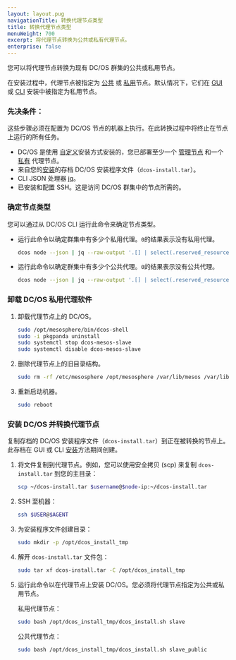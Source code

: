 ```yaml
---
layout: layout.pug
navigationTitle: 转换代理节点类型
title: 转换代理节点类型
menuWeight: 700
excerpt: 将代理节点转换为公共或私有代理节点。
enterprise: false
---
```


<!-- The source repo for this topic is https://github.com/dcos/dcos-docs -->


您可以将代理节点转换为现有 DC/OS 群集的公共或私用节点。

在安装过程中，代理节点被指定为 [公共](/cn/1.12/overview/concepts/#public-agent-node) 或 [私用](/cn/1.12/overview/concepts/#private-agent-node)节点。默认情况下，它们在 [GUI][1] 或 [CLI][2] 安装中被指定为私用节点。

### 先决条件：
这些步骤必须在配置为 DC/OS 节点的机器上执行。在此转换过程中将终止在节点上运行的所有任务。

* DC/OS 是使用 [自定义](/cn/1.12/installing/evaluation/)安装方式安装的，您已部署至少一个 [管理节点](/cn/1.12/overview/concepts/#master) 和一个 [私有](/cn/1.12/overview/concepts/#private-agent-node) 代理节点。
* 来自您的[安装](/cn/1.12/installing/evaluation/#backup)的存档 DC/OS 安装程序文件（`dcos-install.tar`）。
* CLI JSON 处理器 [jq](https://github.com/stedolan/jq/wiki/Installation)。
* 已安装和配置 SSH。这是访问 DC/OS 群集中的节点所需的。

### 确定节点类型
您可以通过从 DC/OS CLI 运行此命令来确定节点类型。

- 运行此命令以确定群集中有多少个私用代理。`0`的结果表示没有私用代理。

    ```bash
    dcos node --json | jq --raw-output '.[] | select(.reserved_resources.slave_public == null) | .id' | wc -l
    ```

- 运行此命令以确定群集中有多少个公共代理。`0`的结果表示没有公共代理。

    ```bash
    dcos node --json | jq --raw-output '.[] | select(.reserved_resources.slave_public != null) | .id' | wc -l
    ```

### 卸载 DC/OS 私用代理软件

1. 卸载代理节点上的 DC/OS。

    ```bash
    sudo /opt/mesosphere/bin/dcos-shell
    sudo -i pkgpanda uninstall
    sudo systemctl stop dcos-mesos-slave
    sudo systemctl disable dcos-mesos-slave
    ```

2. 删除代理节点上的旧目录结构。

    ```bash
    sudo rm -rf /etc/mesosphere /opt/mesosphere /var/lib/mesos /var/lib/dcos
    ```

3. 重新启动机器。

    ```bash
    sudo reboot
    ```

### 安装 DC/OS 并转换代理节点
复制存档的 DC/OS 安装程序文件（`dcos-install.tar`）到正在被转换的节点上。此存档在 GUI 或 CLI [安装](/cn/1.12/installing/evaluation/)方法期间创建。

1. 将文件复制到代理节点。例如，您可以使用安全拷贝 (scp) 来复制 `dcos-install.tar` 到您的主目录：

    ```bash
    scp ~/dcos-install.tar $username@$node-ip:~/dcos-install.tar
    ```

2. SSH 至机器：

    ```bash
    ssh $USER@$AGENT
    ```

1. 为安装程序文件创建目录：

     ```bash
     sudo mkdir -p /opt/dcos_install_tmp
     ```

1. 解开 `dcos-install.tar` 文件包：

    ```bash
    sudo tar xf dcos-install.tar -C /opt/dcos_install_tmp
    ```

1. 运行此命令以在代理节点上安装 DC/OS。您必须将代理节点指定为公共或私用节点。

    私用代理节点：

    ```bash
    sudo bash /opt/dcos_install_tmp/dcos_install.sh slave
    ```

    公共代理节点：

    ```bash
    sudo bash /opt/dcos_install_tmp/dcos_install.sh slave_public
    ```

 [1]: /1.12/安装/评价/
 [2]: /1.12/安装/评价/
